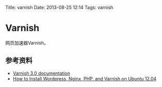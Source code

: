 Title: varnish
Date: 2013-08-25 12:14
Tags: varnish

# Varnish

网页加速器Varnish。

## 参考资料

*  [Varnish 3.0 documentation](https///www.varnish-cache.org/docs/3.0/)
*  [How to Install Wordpress, Nginx, PHP, and Varnish on Ubuntu 12.04](https///www.digitalocean.com/community/articles/how-to-install-wordpress-nginx-php-and-varnish-on-ubuntu-12-04)

